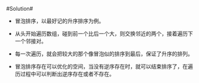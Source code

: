 #Solution#

*   冒泡排序，以最好记的升序排序为例。
*   从头开始遍历数组，碰到前一个比后一个大，则交换邻近的两个，接着遍历下一个邻接对。
*   每一次遍历，就会把较大的那个像冒泡似的排序到最后，保证了升序的排列。

*   冒泡排序存在可以优化的空间，当没有逆序存在时，就可以结束排序了，在遍历过程中可以判断出逆序存在或者不存在。
